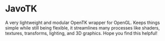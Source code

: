 # JavoTK
A very lightweight and modular OpenTK wrapper for OpenGL. Keeps things simple while still being flexible, it streamlines many processes like shaders, textures, transforms, lighting, and 3D graphics. Hope you find this helpful!
